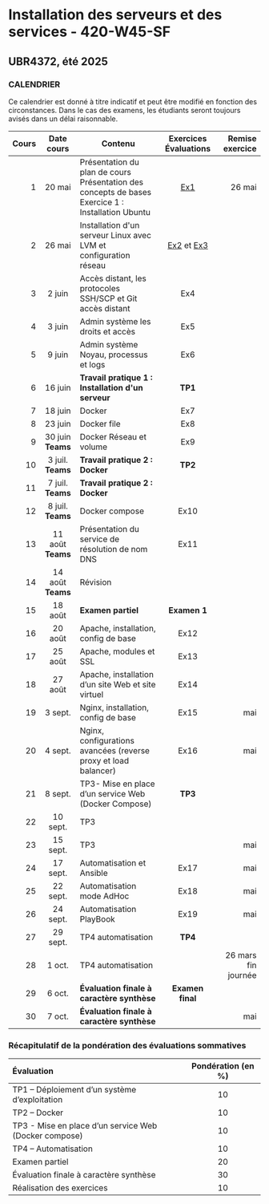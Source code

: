 # Installation des serveurs et des services - 420-W45-SF
## UBR4372, été 2025

### CALENDRIER

Ce calendrier est donné à titre indicatif et peut être modifié en fonction des circonstances. Dans le cas des examens, les étudiants seront toujours avisés dans un délai raisonnable.  

|Cours	|Date cours |Contenu|Exercices <br> Évaluations|  Remise exercice   |
|----------:|:-------------:|----------------|:------:|------:|
|1|	20 mai|Présentation du plan de cours <br> Présentation des concepts de bases <br> Exercice 1 : Installation Ubuntu|[Ex1](Exercices/Exercice01_InstallationClient.md)|26 mai|
|2|	26 mai|Installation d'un serveur Linux avec LVM et configuration réseau	 |[Ex2](Exercices/Exercice02_InstallationServeur.md) et [Ex3](Exercices/)||
|3| 2 juin |Accès distant, les protocoles SSH/SCP et Git accès distant |Ex4||
|4| 3 juin |Admin système les droits et accès |Ex5||
|5|	 9 juin |Admin système Noyau, processus et logs |Ex6||
|6|	 16 juin |**Travail pratique 1 : Installation d'un serveur** |**TP1**||
|7|	 18 juin |Docker	 |Ex7||
|8|	 23 juin |Docker file	 |Ex8 ||
|9|	 30 juin <br> **Teams** |Docker Réseau et volume|Ex9 ||
|10| 3 juil. <br> **Teams** |**Travail pratique 2 : Docker** |**TP2**||
|11| 7 juil. <br> **Teams** |**Travail pratique 2 : Docker** | | |
|12| 8 juil. <br> **Teams** |Docker compose |Ex10| |
|13| 11 août <br> **Teams** |	Présentation du service de résolution de nom DNS |Ex11| |
|14| 14 août <br> **Teams** | Révision	 |||
|15| 18 août |	**Examen partiel** |**Examen 1**||
|16| 20 août |	Apache, installation, config de base|Ex12| |
|17| 25 août |	Apache, modules et SSL	 |Ex13| |
|18| 27 août |	Apache, installation d’un site Web et site virtuel|Ex14| |
|19| 3 sept. |	Nginx, installation, config de base|Ex15| mai|
|20| 4 sept. |	Nginx, configurations avancées (reverse proxy et load balancer) |Ex16| mai|  
|21| 8 sept. | TP3- Mise en place d’un service Web (Docker Compose)|**TP3**||
|22| 10 sept. |	TP3	|||
|23| 15 sept. | TP3	|| mai|
|24| 17 sept. | Automatisation et Ansible|Ex17| mai|
|25| 22 sept. |Automatisation mode AdHoc|Ex18| mai|
|26| 24 sept. |	Automatisation PlayBook	|Ex19| mai|
|27| 29 sept. |	 TP4 automatisation	|**TP4**||
|28| 1 oct. |	 TP4 automatisation	||26 mars fin journée|
|29| 6 oct. |	**Évaluation finale à caractère synthèse**|**Examen final**|||
|30| 7 oct. |	**Évaluation finale à caractère synthèse** || mai|

### Récapitulatif de la pondération des évaluations sommatives

|Évaluation | Pondération (en %) |
|:-------------|:------:|
|TP1 – Déploiement d’un système d’exploitation| 10|
|TP2 – Docker	|10|
|TP3 - Mise en place d’un service Web (Docker compose)| 10|
|TP4 – Automatisation	| 10|
|Examen partiel	| 20|
|Évaluation finale à caractère synthèse	 |30|
|Réalisation des exercices	|10|
